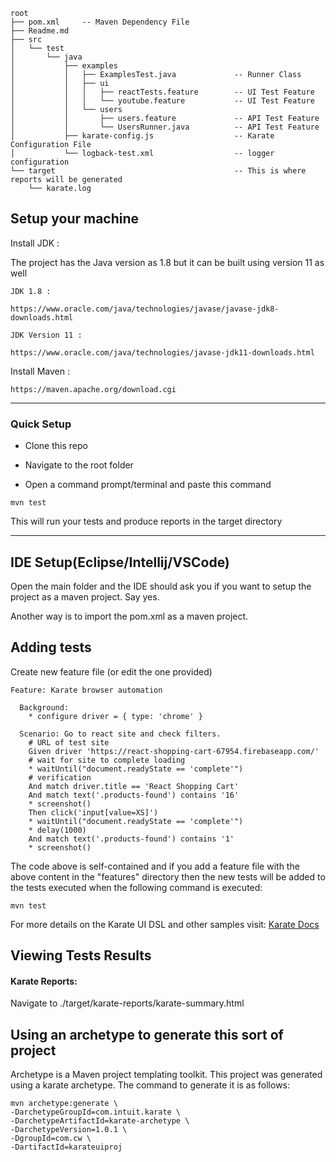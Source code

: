 
~~~
root
├── pom.xml     -- Maven Dependency File             
├── Readme.md
├── src
│   └── test
│       └── java
│           ├── examples
│           │   ├── ExamplesTest.java             -- Runner Class
│           │   ├── ui
│           │   │   ├── reactTests.feature        -- UI Test Feature
│           │   │   └── youtube.feature           -- UI Test Feature
│           │   └── users
│           │       ├── users.feature             -- API Test Feature
│           │       └── UsersRunner.java          -- API Test Feature
│           ├── karate-config.js                  -- Karate Configuration File
│           └── logback-test.xml                  -- logger configuration
└── target                                        -- This is where reports will be generated
    └── karate.log

~~~

## Setup your machine

Install JDK : 

The project has the Java version as 1.8 but it can be built using version 11 as well

    JDK 1.8 :

    https://www.oracle.com/java/technologies/javase/javase-jdk8-downloads.html

    JDK Version 11 :
    
    https://www.oracle.com/java/technologies/javase-jdk11-downloads.html

Install Maven :

    https://maven.apache.org/download.cgi
---
### Quick Setup

* Clone this repo

* Navigate to the root folder

* Open a command prompt/terminal and paste this command

~~~
mvn test
~~~

This will run your tests and produce reports in the target directory

---

## IDE Setup(Eclipse/Intellij/VSCode)

Open the main folder and the IDE should ask you if you want to setup the project as a maven project. Say yes.

Another way is to import the pom.xml as a maven project.


## Adding tests

Create new feature file (or edit the one provided)

~~~
Feature: Karate browser automation

  Background:
    * configure driver = { type: 'chrome' }

  Scenario: Go to react site and check filters.
    # URL of test site
    Given driver 'https://react-shopping-cart-67954.firebaseapp.com/'
    # wait for site to complete loading
    * waitUntil("document.readyState == 'complete'")
    # verification
    And match driver.title == 'React Shopping Cart'
    And match text('.products-found') contains '16'
    * screenshot()
    Then click('input[value=XS]')
    * waitUntil("document.readyState == 'complete'")
    * delay(1000)
    And match text('.products-found') contains '1'
    * screenshot()
~~~

The code above is self-contained and if you add a feature file with the above content in the "features" directory then
the new tests will be added to the tests executed when the following command is executed:

~~~
mvn test
~~~

For more details on the Karate UI DSL and other samples visit: [Karate Docs](https://intuit.github.io/karate/karate-core/)

## Viewing Tests Results

#### Karate Reports:
Navigate to ./target/karate-reports/karate-summary.html

## Using an archetype to generate this sort of project

Archetype is a Maven project templating toolkit. This project was generated using a karate archetype.
The command to generate it is as follows:

~~~
mvn archetype:generate \
-DarchetypeGroupId=com.intuit.karate \
-DarchetypeArtifactId=karate-archetype \
-DarchetypeVersion=1.0.1 \
-DgroupId=com.cw \
-DartifactId=karateuiproj
~~~

